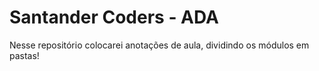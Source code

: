 # Santander Coders - ADA

Nesse repositório colocarei anotações de aula, dividindo os módulos em pastas!


